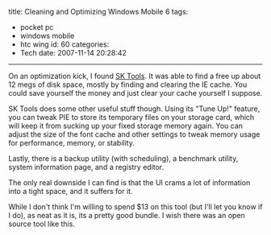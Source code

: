 title: Cleaning and Optimizing Windows Mobile 6
tags:
  - pocket pc
  - windows mobile
  - htc wing
id: 60
categories:
  - Tech
date: 2007-11-14 20:28:42
---

On an optimization kick, I found [SK Tools](http://s-k-tools.com/index.html?sktools/m_feat.html). It was able to find a free up about 12 megs of disk space, mostly by finding and clearing the IE cache. You could save yourself the money and just clear your cache yourself I suppose.

SK Tools does some other useful stuff though. Using its "Tune Up!" feature, you can tweak PIE to store its temporary files on your storage card, which will keep it from sucking up your fixed storage memory again. You can adjust the size of the font cache and other settings to tweak memory usage for performance, memory, or stability.

Lastly, there is a backup utility (with scheduling), a benchmark utility, system information page, and a registry editor.

The only real downside I can find is that the UI crams a lot of information into a tight space, and it suffers for it.

While I don't think I'm willing to spend $13 on this tool (but I'll let you know if I do), as neat as it is, its a pretty good bundle. I wish there was an open source tool like this.
